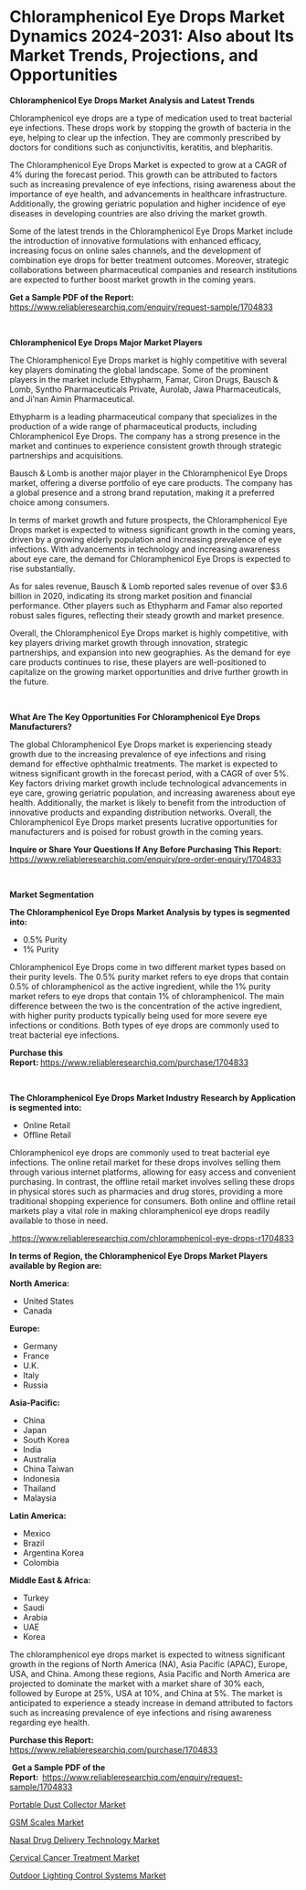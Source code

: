 <p><h1>Chloramphenicol Eye Drops Market Dynamics 2024-2031: Also about Its Market Trends, Projections, and Opportunities</h1></p><p><strong>Chloramphenicol Eye Drops Market Analysis and Latest Trends</strong></p>
<p><p>Chloramphenicol eye drops are a type of medication used to treat bacterial eye infections. These drops work by stopping the growth of bacteria in the eye, helping to clear up the infection. They are commonly prescribed by doctors for conditions such as conjunctivitis, keratitis, and blepharitis.</p><p>The Chloramphenicol Eye Drops Market is expected to grow at a CAGR of 4% during the forecast period. This growth can be attributed to factors such as increasing prevalence of eye infections, rising awareness about the importance of eye health, and advancements in healthcare infrastructure. Additionally, the growing geriatric population and higher incidence of eye diseases in developing countries are also driving the market growth.</p><p>Some of the latest trends in the Chloramphenicol Eye Drops Market include the introduction of innovative formulations with enhanced efficacy, increasing focus on online sales channels, and the development of combination eye drops for better treatment outcomes. Moreover, strategic collaborations between pharmaceutical companies and research institutions are expected to further boost market growth in the coming years.</p></p>
<p><strong>Get a Sample PDF of the Report:&nbsp;</strong> <a href="https://www.reliableresearchiq.com/enquiry/request-sample/1704833">https://www.reliableresearchiq.com/enquiry/request-sample/1704833</a></p>
<p>&nbsp;</p>
<p><strong>Chloramphenicol Eye Drops Major Market Players</strong></p>
<p><p>The Chloramphenicol Eye Drops market is highly competitive with several key players dominating the global landscape. Some of the prominent players in the market include Ethypharm, Famar, Ciron Drugs, Bausch & Lomb, Syntho Pharmaceuticals Private, Aurolab, Jawa Pharmaceuticals, and Ji’nan Aimin Pharmaceutical.</p><p>Ethypharm is a leading pharmaceutical company that specializes in the production of a wide range of pharmaceutical products, including Chloramphenicol Eye Drops. The company has a strong presence in the market and continues to experience consistent growth through strategic partnerships and acquisitions.</p><p>Bausch & Lomb is another major player in the Chloramphenicol Eye Drops market, offering a diverse portfolio of eye care products. The company has a global presence and a strong brand reputation, making it a preferred choice among consumers.</p><p>In terms of market growth and future prospects, the Chloramphenicol Eye Drops market is expected to witness significant growth in the coming years, driven by a growing elderly population and increasing prevalence of eye infections. With advancements in technology and increasing awareness about eye care, the demand for Chloramphenicol Eye Drops is expected to rise substantially.</p><p>As for sales revenue, Bausch & Lomb reported sales revenue of over $3.6 billion in 2020, indicating its strong market position and financial performance. Other players such as Ethypharm and Famar also reported robust sales figures, reflecting their steady growth and market presence.</p><p>Overall, the Chloramphenicol Eye Drops market is highly competitive, with key players driving market growth through innovation, strategic partnerships, and expansion into new geographies. As the demand for eye care products continues to rise, these players are well-positioned to capitalize on the growing market opportunities and drive further growth in the future.</p></p>
<p>&nbsp;</p>
<p><strong>What Are The Key Opportunities For Chloramphenicol Eye Drops Manufacturers?</strong></p>
<p><p>The global Chloramphenicol Eye Drops market is experiencing steady growth due to the increasing prevalence of eye infections and rising demand for effective ophthalmic treatments. The market is expected to witness significant growth in the forecast period, with a CAGR of over 5%. Key factors driving market growth include technological advancements in eye care, growing geriatric population, and increasing awareness about eye health. Additionally, the market is likely to benefit from the introduction of innovative products and expanding distribution networks. Overall, the Chloramphenicol Eye Drops market presents lucrative opportunities for manufacturers and is poised for robust growth in the coming years.</p></p>
<p><strong>Inquire or Share Your Questions If Any Before Purchasing This Report:</strong> <a href="https://www.reliableresearchiq.com/enquiry/pre-order-enquiry/1704833">https://www.reliableresearchiq.com/enquiry/pre-order-enquiry/1704833</a></p>
<p>&nbsp;</p>
<p><strong>Market Segmentation</strong></p>
<p><strong>The Chloramphenicol Eye Drops Market Analysis by types is segmented into:</strong></p>
<p><ul><li>0.5% Purity</li><li>1% Purity</li></ul></p>
<p><p>Chloramphenicol Eye Drops come in two different market types based on their purity levels. The 0.5% purity market refers to eye drops that contain 0.5% of chloramphenicol as the active ingredient, while the 1% purity market refers to eye drops that contain 1% of chloramphenicol. The main difference between the two is the concentration of the active ingredient, with higher purity products typically being used for more severe eye infections or conditions. Both types of eye drops are commonly used to treat bacterial eye infections.</p></p>
<p><strong>Purchase this Report:&nbsp;</strong><a href="https://www.reliableresearchiq.com/purchase/1704833">https://www.reliableresearchiq.com/purchase/1704833</a></p>
<p>&nbsp;</p>
<p><strong>The Chloramphenicol Eye Drops Market Industry Research by Application is segmented into:</strong></p>
<p><ul><li>Online Retail</li><li>Offline Retail</li></ul></p>
<p><p>Chloramphenicol eye drops are commonly used to treat bacterial eye infections. The online retail market for these drops involves selling them through various internet platforms, allowing for easy access and convenient purchasing. In contrast, the offline retail market involves selling these drops in physical stores such as pharmacies and drug stores, providing a more traditional shopping experience for consumers. Both online and offline retail markets play a vital role in making chloramphenicol eye drops readily available to those in need.</p></p>
<p><a href="https://www.reliableresearchiq.com/chloramphenicol-eye-drops-r1704833">&nbsp;https://www.reliableresearchiq.com/chloramphenicol-eye-drops-r1704833</a></p>
<p><strong>In terms of Region, the Chloramphenicol Eye Drops Market Players available by Region are:</strong></p>
<p>
    <p> <strong> North America: </strong>
        <ul>
            <li>United States</li>
            <li>Canada</li>
        </ul>
        </p> 
    <p> <strong> Europe: </strong>
        <ul>
            <li>Germany</li>
            <li>France</li>
            <li>U.K.</li>
            <li>Italy</li>
            <li>Russia</li>
        </ul>
        </p> 
    <p> <strong> Asia-Pacific: </strong>
        <ul>
            <li>China</li>
            <li>Japan</li>
            <li>South Korea</li>
            <li>India</li>
            <li>Australia</li>
            <li>China Taiwan</li>
            <li>Indonesia</li>
            <li>Thailand</li>
            <li>Malaysia</li>
        </ul>
        </p> 
    <p> <strong> Latin America: </strong>
        <ul>
            <li>Mexico</li>
            <li>Brazil</li>
            <li>Argentina Korea</li>
            <li>Colombia</li>
        </ul>
        </p> 
    <p> <strong> Middle East & Africa: </strong>
        <ul>
            <li>Turkey</li>
            <li>Saudi</li>
            <li>Arabia</li>
            <li>UAE</li>
            <li>Korea</li>
        </ul>
    </p>
    </p>
<p><p>The chloramphenicol eye drops market is expected to witness significant growth in the regions of North America (NA), Asia Pacific (APAC), Europe, USA, and China. Among these regions, Asia Pacific and North America are projected to dominate the market with a market share of 30% each, followed by Europe at 25%, USA at 10%, and China at 5%. The market is anticipated to experience a steady increase in demand attributed to factors such as increasing prevalence of eye infections and rising awareness regarding eye health.</p></p>
<p><strong>Purchase this Report: </strong><a href="https://www.reliableresearchiq.com/purchase/1704833">https://www.reliableresearchiq.com/purchase/1704833</a></p>
<p>&nbsp;<strong>Get a Sample PDF of the Report:&nbsp;&nbsp;</strong><a href="https://www.reliableresearchiq.com/enquiry/request-sample/1704833">https://www.reliableresearchiq.com/enquiry/request-sample/1704833</a></p>
<p><strong></strong></p>
<p><p><a href="https://medium.com/@susanabraun1964/insights-into-the-portable-dust-collector-market-size-which-is-expanding-with-a-11-4-74be3d4fea42">Portable Dust Collector Market</a></p><p><a href="https://medium.com/@amandaexton567/global-gsm-scales-market-size-is-expected-to-experience-a-cagr-of-5-8-5d1ab0e6e1e7">GSM Scales Market</a></p><p><a href="https://github.com/nusratjahan12006/Market-Research-Report-List-2/blob/main/nasal-drug-delivery-technology-market.md">Nasal Drug Delivery Technology Market</a></p><p><a href="https://github.com/VincentButlerjXXf/Market-Research-Report-List-1/blob/main/cervical-cancer-treatment-market.md">Cervical Cancer Treatment Market</a></p><p><a href="https://medium.com/@marcoshoppe2023/global-outdoor-lighting-control-systems-market-share-and-growth-opportunities-and-market-size-f19e61e1a21a">Outdoor Lighting Control Systems Market</a></p></p>